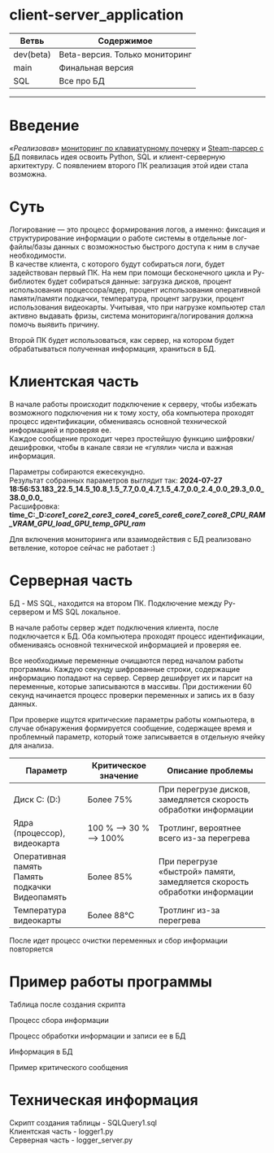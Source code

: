 # client-server_application

|**Ветвь**|**Содержимое**|
|---------|--------------|
| dev(beta)|Beta-версия. Только мониторинг|
|main|Финальная версия|
|SQL|Все про БД|

-----------------

# Введение

*«Реализовав»* [мониторинг по клавиатурному почерку](https://github.com/DerbiLow/Authentication-by-keyboard-handwriting) и [Steam-парсер с БД](https://github.com/DerbiLow/Steam-Parser) появилась идея освоить Python, SQL и клиент-серверную архитектуру. С появлением второго ПК реализация этой идеи стала возможна.

# Суть 

Логирование  — это процесс формирования логов, а именно: фиксация и структурирование информации о работе системы в отдельные лог-файлы/базы данных с возможностью быстрого доступа к ним в случае необходимости.<br>
В качестве клиента, с которого будут собираться логи, будет задействован первый ПК. На нем при помощи бесконечного цикла и Py-библиотек будет собираться данные: загрузка дисков, процент использования процессора/ядер, процент использования оперативной памяти/памяти подкачки, температура, процент загрузки, процент использования видеокарты. Учитывая, что при нагрузке компьютер стал активно выдавать фризы, система мониторинга/логирования должна помочь выявить причину.

Второй ПК будет использоваться, как сервер, на котором будет обрабатываться полученная информация, храниться в БД.

# Клиентская часть

В начале работы происходит подключение к серверу, чтобы избежать возможного подключения ни к тому хосту, оба компьютера проходят процесс идентификации, обмениваясь основной технической информацией и проверяя ее. <br>
Каждое сообщение проходит через простейшую функцию шифровки/дешифровки, чтобы в канале связи не «гуляли» числа и важная информация.<br>

Параметры собираются ежесекундно.<br> 
Результат собранных параметров выглядит так: **2024-07-27 18:56:53.183_22.5_14.5_10.8_1.5_7.7_0.0_4.7_1.5_4.7_0.0_2.4_0.0_29.3_0.0_38.0_0.0_** <br>
Расшифровка: **time_C:_D:_core1_core2_core3_core4_core5_core6_core7_core8_CPU_RAM_VRAM_GPU_load_GPU_temp_GPU_ram_**

Для включения мониторинга или взаимодействия с БД реализовано ветвление, которое сейчас не работает :)

# Серверная часть

БД - MS SQL, находится на втором ПК. Подключение между Py-сервером и MS SQL локальное.

В начале работы сервер ждет подключения клиента, после подключается к БД. Оба компьютера проходят процесс идентификации, обмениваясь основной технической информацией и проверяя ее.<br>

Все необходимые переменные очищаются перед началом работы программы. Каждую секунду шифрованные строки, содержащие информацию попадают на сервер. Сервер дешифрует их и парсит на переменные, которые записываются в массивы. При достижении 60 секунд начинается процесс проверки переменных и запись их в базу данных.

При проверке ищутся критические параметры работы компьютера, в случае обнаружения формируется сообщение, содержащее время и проблемный параметр, который тоже записывается в отдельную ячейку для анализа.

|**Параметр**|**Критическое значение**|**Описание проблемы**|
|---------|--------------|-----------------|
| Диск C: (D:) | Более 75%| При перегрузе дисков, замедляется скорость обработки информации|
|Ядра (процессор), видеокарта|100 % --> 30 % --> 100%| Тротлинг, вероятнее всего из-за перегрева|
|Оперативная память <br> Память подкачки <br> Видеопамять| Более 85% |  При перегрузе «быстрой» памяти, замедляется скорость обработки информации|
|Температура видеокарты | Более 88°С| Тротлинг из-за перегрева|

После идет процесс очистки переменных и сбор информации повторяется

# Пример работы программы

Таблица после создания скрипта<br>


Процесс сбора информации<br>


Процесс обработки информации и записи ее в БД<br>


Информация в БД<br>


Пример критического сообщения<br>



# Техническая информация

Скрипт создания таблицы - SQLQuery1.sql<br>
Клиентская часть - logger1.py<br>
Серверная часть - logger_server.py
